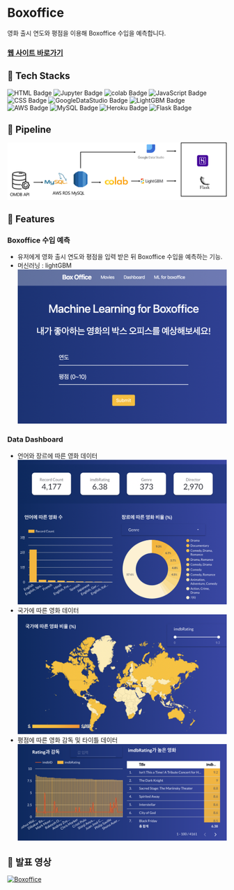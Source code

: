 # Boxoffice
영화 출시 연도와 평점을 이용해 Boxoffice 수입을 예측합니다.

### [웹 사이트 바로가기](http://boxoffice-ai.herokuapp.com/)

## 📌 Tech Stacks
![HTML Badge](https://img.shields.io/badge/HTML-E34F26?style=for-the-badge&logo=HTML5&logoColor=white) ![Jupyter Badge](https://img.shields.io/badge/Jupyter-F37626?style=for-the-badge&logo=Jupyter&logoColor=white) ![colab Badge](https://img.shields.io/badge/Colab-F9AB00?style=for-the-badge&logo=Google-colab&logoColor=white) ![JavaScript Badge](https://img.shields.io/badge/JavaScript-F7DF1E?style=for-the-badge&logo=JavaScript&logoColor=white) ![CSS Badge](https://img.shields.io/badge/CSS-1572B6?style=for-the-badge&logo=CSS3&logoColor=white) ![GoogleDataStudio Badge](https://img.shields.io/badge/Google_Data_Studio-4285F4?style=for-the-badge&logo=Google&logoColor=white) ![LightGBM Badge](https://img.shields.io/badge/LightGBM-1B95D0?style=for-the-badge&logoColor=white) ![AWS Badge](https://img.shields.io/badge/AWS-232F3E?style=for-the-badge&logo=Amazon-aws&logoColor=white) ![MySQL Badge](https://img.shields.io/badge/MySQL-4479A1?style=for-the-badge&logo=MySQL&logoColor=white) ![Heroku Badge](https://img.shields.io/badge/Heroku-430098?style=for-the-badge&logo=Heroku&logoColor=white) ![Flask Badge](https://img.shields.io/badge/Flask-000000?style=for-the-badge&logo=Flask&logoColor=white)

## 📌 Pipeline
![pipeline](https://github.com/DAWUNHAN/boxOffice/blob/master/static/img/pipeline.png?raw=true)

## 📌 Features
### Boxoffice 수입 예측
- 유저에게 영화 출시 연도와 평점을 입력 받은 뒤 Boxoffice 수입을 예측하는 기능.
- 머신러닝 : lightGBM
![ml](https://github.com/DAWUNHAN/boxOffice/blob/master/static/img/ml.png?raw=true)

### Data Dashboard
- 언어와 장르에 따른 영화 데이터
![dashboard1](https://github.com/DAWUNHAN/boxOffice/blob/master/static/img/dashboard1.png?raw=true)
- 국가에 따른 영화 데이터 
![dashboard2](https://github.com/DAWUNHAN/boxOffice/blob/master/static/img/dashboard2.png?raw=true)
- 평점에 따른 영화 감독 및 타이틀 데이터
![dashboard3](https://github.com/DAWUNHAN/boxOffice/blob/master/static/img/dashboard3.png?raw=true)

## 📌 발표 영상
[![Boxoffice](https://img.youtube.com/vi/GdD8HS6PJxU/0.jpg)](https://user-images.githubusercontent.com/30399933/155839765-c8c2c4a8-5c78-4f30-857f-fd4b3469e129.mp4)
